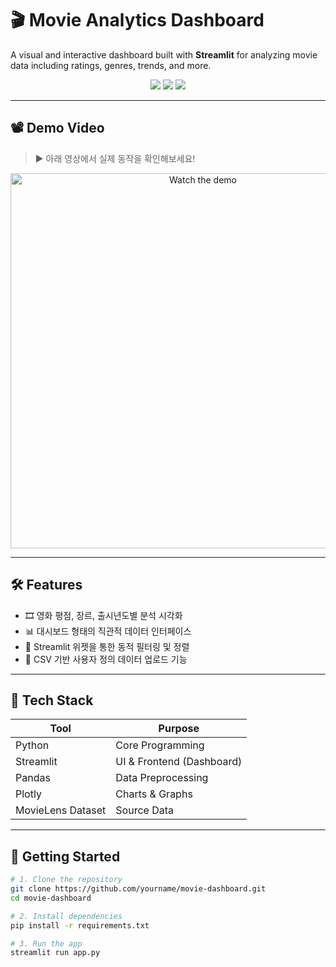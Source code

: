 # 🎬 Movie Analytics Dashboard

A visual and interactive dashboard built with **Streamlit** for analyzing movie data including ratings, genres, trends, and more.

<p align="center">
  <img src="https://img.shields.io/badge/Python-3776AB?style=flat&logo=python&logoColor=white"/>
  <img src="https://img.shields.io/badge/Streamlit-FF4B4B?style=flat&logo=streamlit&logoColor=white"/>
  <img src="https://img.shields.io/badge/Pandas-150458?style=flat&logo=pandas&logoColor=white"/>
</p>

---

## 📽 Demo Video

> ▶️ 아래 영상에서 실제 동작을 확인해보세요!

<p align="center">
  <a href="https://youtu.be/your_video_id">
    <img src="https://img.youtube.com/vi/your_video_id/0.jpg" width="600" alt="Watch the demo"/>
  </a>
</p>


---

## 🛠 Features

- 🎞️ 영화 평점, 장르, 출시년도별 분석 시각화  
- 📊 대시보드 형태의 직관적 데이터 인터페이스  
- 🧩 Streamlit 위젯을 통한 동적 필터링 및 정렬  
- 📁 CSV 기반 사용자 정의 데이터 업로드 기능

---

## 🧪 Tech Stack

| Tool       | Purpose               |
|------------|------------------------|
| Python     | Core Programming       |
| Streamlit  | UI & Frontend (Dashboard) |
| Pandas     | Data Preprocessing     |
| Plotly     | Charts & Graphs        |
| MovieLens Dataset | Source Data     |

---

## 🚀 Getting Started

```bash
# 1. Clone the repository
git clone https://github.com/yourname/movie-dashboard.git
cd movie-dashboard

# 2. Install dependencies
pip install -r requirements.txt

# 3. Run the app
streamlit run app.py
